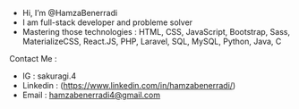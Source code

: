-  Hi, I’m @HamzaBenerradi
-  I am full-stack developer and probleme solver
-  Mastering those technologies : HTML, CSS, JavaScript, Bootstrap, Sass, MaterializeCSS, React.JS, PHP, Laravel, SQL, MySQL, Python, Java, C


Contact  Me  :
- IG : sakuragi.4
- Linkedin : (https://www.linkedin.com/in/hamzabenerradi/)
- Email : hamzabenerradi4@gmail.com
